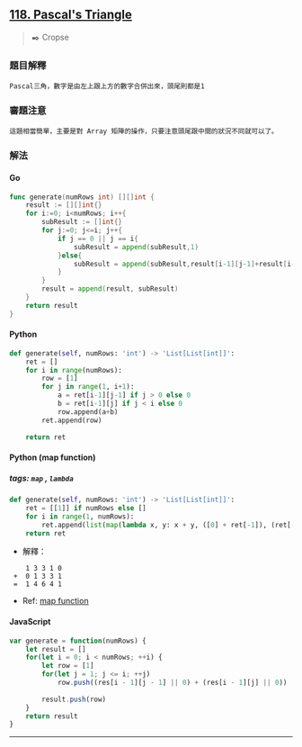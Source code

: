 ## [118. Pascal's Triangle](https://leetcode.com/problems/pascals-triangle/submissions/)
> :black_nib: Cropse
### 題目解釋
    Pascal三角，數字是由左上跟上方的數字合併出來，頭尾則都是1
### 審題注意
    這題相當簡單，主要是對 Array 矩陣的操作，只要注意頭尾跟中間的狀況不同就可以了。
### 解法
#### Go
```go
func generate(numRows int) [][]int {
    result := [][]int{}
    for i:=0; i<numRows; i++{
        subResult := []int{}
        for j:=0; j<=i; j++{
            if j == 0 || j == i{
                subResult = append(subResult,1)    
            }else{
                subResult = append(subResult,result[i-1][j-1]+result[i-1][j])
            }
        }
        result = append(result, subResult)
    }
    return result
}
```

#### Python
```python
def generate(self, numRows: 'int') -> 'List[List[int]]':
    ret = []
    for i in range(numRows):
        row = [1]
        for j in range(1, i+1):
            a = ret[i-1][j-1] if j > 0 else 0
            b = ret[i-1][j] if j < i else 0
            row.append(a+b)
        ret.append(row)
    
    return ret
```

#### Python (map function)
##### tags: `map` , `lambda`
```python
def generate(self, numRows: 'int') -> 'List[List[int]]':
    ret = [[1]] if numRows else []
    for i in range(1, numRows):
        ret.append(list(map(lambda x, y: x + y, ([0] + ret[-1]), (ret[-1] + [0]))))
    return ret
```
- 解釋：
```
    1 3 3 1 0 
 +  0 1 3 3 1
 =  1 4 6 4 1
```
- Ref: [map function](http://www.runoob.com/python/python-func-map.html)

#### JavaScript
```javascript
var generate = function(numRows) {
    let result = []
    for(let i = 0; i < numRows; ++i) {
        let row = [1]
        for(let j = 1; j <= i; ++j)
            row.push((res[i - 1][j - 1] || 0) + (res[i - 1][j] || 0))
        
        result.push(row)
    }
    return result
}
```
---
